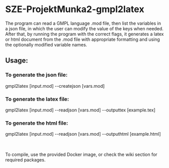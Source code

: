 # SZE-ProjektMunka2-gmpl2latex

The program can read a GMPL language .mod file, then list the variables in a json file, in which the user can modify the value of the keys when needed.
After that, by running the program with the correct flags, it generates a latex or html document from the .mod file with appropriate formatting and using the optionally modified variable names.

## Usage:
### To generate the json file:
gmpl2latex [input.mod] --createjson [vars.mod]

### To generate the latex file:
gmpl2latex [input.mod] --readjson [vars.mod] --outputtex [example.tex]

### To generate the html file:
gmpl2latex [input.mod] --readjson [vars.mod] --outputhtml [example.html]

<br>
<br>
To compile, use the provided Docker image, or check the wiki section for required packages.
